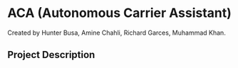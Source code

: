 # ACA (Autonomous Carrier Assistant)
Created by Hunter Busa, Amine Chahli, Richard Garces, Muhammad Khan.

## Project Description
